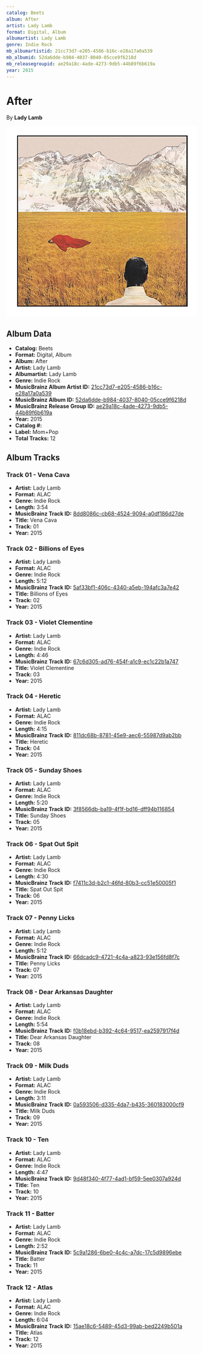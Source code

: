 ```yaml
---
catalog: Beets
album: After
artist: Lady Lamb
format: Digital, Album
albumartist: Lady Lamb
genre: Indie Rock
mb_albumartistid: 21cc73d7-e205-4586-b16c-e28a17a0a539
mb_albumid: 52da6dde-b984-4037-8040-05cce9f6218d
mb_releasegroupid: ae29a18c-4ade-4273-9db5-44b89f6b619a
year: 2015
---
```


# After

By **Lady Lamb**

![](../../assets/beetscovers/Lady_Lamb-After.jpg)

## Album Data

- **Catalog:** Beets
- **Format:** Digital, Album
- **Album:** After
- **Artist:** Lady Lamb
- **Albumartist:** Lady Lamb
- **Genre:** Indie Rock
- **MusicBrainz Album Artist ID:** [21cc73d7-e205-4586-b16c-e28a17a0a539](https://musicbrainz.org/artist/21cc73d7-e205-4586-b16c-e28a17a0a539)
- **MusicBrainz Album ID:** [52da6dde-b984-4037-8040-05cce9f6218d](https://musicbrainz.org/release/52da6dde-b984-4037-8040-05cce9f6218d)
- **MusicBrainz Release Group ID:** [ae29a18c-4ade-4273-9db5-44b89f6b619a](https://musicbrainz.org/release-group/ae29a18c-4ade-4273-9db5-44b89f6b619a)
- **Year:** 2015
- **Catalog #:** 
- **Label:** Mom+Pop
- **Total Tracks:** 12

## Album Tracks

### Track 01 - Vena Cava

- **Artist:** Lady Lamb
- **Format:** ALAC
- **Genre:** Indie Rock
- **Length:** 3:54
- **MusicBrainz Track ID:** [8dd8086c-cb68-4524-9094-a0df186d27de](https://musicbrainz.org/recording/8dd8086c-cb68-4524-9094-a0df186d27de)
- **Title:** Vena Cava
- **Track:** 01
- **Year:** 2015

### Track 02 - Billions of Eyes

- **Artist:** Lady Lamb
- **Format:** ALAC
- **Genre:** Indie Rock
- **Length:** 5:12
- **MusicBrainz Track ID:** [5af33bf1-406c-4340-a5eb-194afc3a7e42](https://musicbrainz.org/recording/5af33bf1-406c-4340-a5eb-194afc3a7e42)
- **Title:** Billions of Eyes
- **Track:** 02
- **Year:** 2015

### Track 03 - Violet Clementine

- **Artist:** Lady Lamb
- **Format:** ALAC
- **Genre:** Indie Rock
- **Length:** 4:46
- **MusicBrainz Track ID:** [67c6d305-ad76-454f-a1c9-ec1c22b1a747](https://musicbrainz.org/recording/67c6d305-ad76-454f-a1c9-ec1c22b1a747)
- **Title:** Violet Clementine
- **Track:** 03
- **Year:** 2015

### Track 04 - Heretic

- **Artist:** Lady Lamb
- **Format:** ALAC
- **Genre:** Indie Rock
- **Length:** 4:15
- **MusicBrainz Track ID:** [811dc68b-8781-45e9-aec6-55987d9ab2bb](https://musicbrainz.org/recording/811dc68b-8781-45e9-aec6-55987d9ab2bb)
- **Title:** Heretic
- **Track:** 04
- **Year:** 2015

### Track 05 - Sunday Shoes

- **Artist:** Lady Lamb
- **Format:** ALAC
- **Genre:** Indie Rock
- **Length:** 5:20
- **MusicBrainz Track ID:** [3f8566db-ba19-4f1f-bd16-dff94b116854](https://musicbrainz.org/recording/3f8566db-ba19-4f1f-bd16-dff94b116854)
- **Title:** Sunday Shoes
- **Track:** 05
- **Year:** 2015

### Track 06 - Spat Out Spit

- **Artist:** Lady Lamb
- **Format:** ALAC
- **Genre:** Indie Rock
- **Length:** 4:30
- **MusicBrainz Track ID:** [f7411c3d-b2c1-46fd-80b3-cc51e50005f1](https://musicbrainz.org/recording/f7411c3d-b2c1-46fd-80b3-cc51e50005f1)
- **Title:** Spat Out Spit
- **Track:** 06
- **Year:** 2015

### Track 07 - Penny Licks

- **Artist:** Lady Lamb
- **Format:** ALAC
- **Genre:** Indie Rock
- **Length:** 5:12
- **MusicBrainz Track ID:** [66dcadc9-4721-4c4a-a823-93e156fd8f7c](https://musicbrainz.org/recording/66dcadc9-4721-4c4a-a823-93e156fd8f7c)
- **Title:** Penny Licks
- **Track:** 07
- **Year:** 2015

### Track 08 - Dear Arkansas Daughter

- **Artist:** Lady Lamb
- **Format:** ALAC
- **Genre:** Indie Rock
- **Length:** 5:54
- **MusicBrainz Track ID:** [f0b18ebd-b392-4c64-9517-ea2597917f4d](https://musicbrainz.org/recording/f0b18ebd-b392-4c64-9517-ea2597917f4d)
- **Title:** Dear Arkansas Daughter
- **Track:** 08
- **Year:** 2015

### Track 09 - Milk Duds

- **Artist:** Lady Lamb
- **Format:** ALAC
- **Genre:** Indie Rock
- **Length:** 3:11
- **MusicBrainz Track ID:** [0a593506-d335-4da7-b435-360183000cf9](https://musicbrainz.org/recording/0a593506-d335-4da7-b435-360183000cf9)
- **Title:** Milk Duds
- **Track:** 09
- **Year:** 2015

### Track 10 - Ten

- **Artist:** Lady Lamb
- **Format:** ALAC
- **Genre:** Indie Rock
- **Length:** 4:47
- **MusicBrainz Track ID:** [9d48f340-4f77-4ad1-bf59-5ee0307a924d](https://musicbrainz.org/recording/9d48f340-4f77-4ad1-bf59-5ee0307a924d)
- **Title:** Ten
- **Track:** 10
- **Year:** 2015

### Track 11 - Batter

- **Artist:** Lady Lamb
- **Format:** ALAC
- **Genre:** Indie Rock
- **Length:** 2:52
- **MusicBrainz Track ID:** [5c9a1286-6be0-4c4c-a7dc-17c5d9896ebe](https://musicbrainz.org/recording/5c9a1286-6be0-4c4c-a7dc-17c5d9896ebe)
- **Title:** Batter
- **Track:** 11
- **Year:** 2015

### Track 12 - Atlas

- **Artist:** Lady Lamb
- **Format:** ALAC
- **Genre:** Indie Rock
- **Length:** 6:04
- **MusicBrainz Track ID:** [15ae18c6-5489-45d3-99ab-bed2249b501a](https://musicbrainz.org/recording/15ae18c6-5489-45d3-99ab-bed2249b501a)
- **Title:** Atlas
- **Track:** 12
- **Year:** 2015

